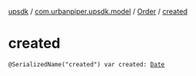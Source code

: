 [upsdk](../../index.md) / [com.urbanpiper.upsdk.model](../index.md) / [Order](index.md) / [created](./created.md)

# created

`@SerializedName("created") var created: `[`Date`](https://developer.android.com/reference/java/util/Date.html)